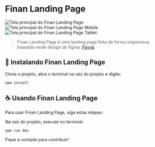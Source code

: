 # Finan Landing Page

<img src="./public/assets/images/final-landing-page.png" alt="Tela principal do Finan Landing Page">
<img src="./public/assets/images/final-landing-page-mobile.png" alt="Tela principal do Finan Landing Page Mobile">
<img src="./public/assets/images/final-landing-page-tablet.png" alt="Tela principal do Finan Landing Page Tablet">

> Finan Landing Page é uma landing page feita de forma responsiva, baseada neste design do figma: [Payna](https://www.figma.com/community/file/1078789102725117907)

## 🚀 Instalando Finan Landing Page

Clone o projeto, abra o terminal na raiz do projeto e digite:

```
npm install
```

## ☕ Usando Finan Landing Page

Para usar Finan Landing Page, siga estas etapas:

Na raiz do projeto, execute no terminal:

```
npm run dev
```

Fique à vontade para contribuir!
